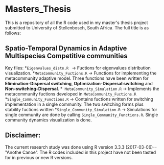 # Masters_Thesis
This is a repository of all the R code used in my master's thesis project submitted to University of Stellenbosch, South Africa. The full title is  as follows:

Spatio-Temporal Dynamics in Adaptive Multispecies Competitive communities
---
Key files:
*```Eigenvalues_distn.R ``` -> Fuctions for eigenvalues distribution visualization.
*```MetaCommunity_Fuctions.R``` -> Functions for implementing the metacommunity adaptive model. Three functions have been written for **Elimination-Dispersal switching**, **Optimization-Dispersal switching** and **Non-switching-Dispersal**. 
*``` MetaCommunity_Simulation.R``` -> Implements the metacommunity fuctions developed in ```MetaCommunity_Fuctions.R```
*```Single_Community_Functions.R``` -> Contains fuctions written for switching implementation in a single community. The two switching forms plus stability fuctions written
*```Single_Community_Simulation.R``` -> Simulations for single community are done by calling ```Single_Community_Functions.R```. Single community dynamics visualization is done. 

Disclaimer:
----
The current research study was done using R version 3.3.3 (2017-03-06)--"Anothe Canoe".  The R codes included in this project have not been tasted for in previous or new R versions.


